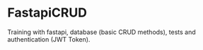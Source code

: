# FastapiCRUD
Training with fastapi, database (basic CRUD methods), tests and authentication (JWT Token).  
